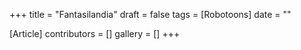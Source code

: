 +++
title = "Fantasilandia"
draft = false
tags = [Robotoons]
date = ""

[Article]
contributors = []
gallery = []
+++